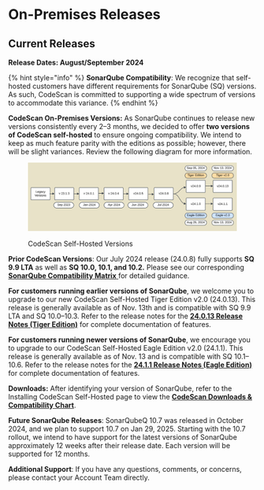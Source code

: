 # On-Premises Releases

## Current Releases&#x20;

**Release Dates: August/September 2024**

{% hint style="info" %}
**SonarQube Compatibility**: We recognize that self-hosted customers have different requirements for SonarQube (SQ) versions. As such, CodeScan is committed to supporting a wide spectrum of versions to accommodate this variance.
{% endhint %}

**CodeScan On-Premises Versions:** As SonarQube continues to release new versions consistently every 2–3 months, we decided to offer **two versions of CodeScan self-hosted** to ensure ongoing compatibility. We intend to keep as much feature parity with the editions as possible; however, there will be slight variances. Review the following diagram for more information.&#x20;

<figure><img src="../../../../.gitbook/assets/image (1553).png" alt=""><figcaption><p>CodeScan Self-Hosted Versions</p></figcaption></figure>

**Prior CodeScan Versions**: Our July 2024 release (24.0.8) fully supports **SQ 9.9 LTA** as well as **SQ 10.0, 10.1, and 10.2.** Please see our corresponding [**SonarQube Compatibility Matrix** ](https://knowledgebase.autorabit.com/product-guides/codescan/system-requirements-and-installation/installing-codescan-self-hosted#sonarqube-tm-download-1)for detailed guidance.

**For customers running earlier versions of SonarQube**, we welcome you to upgrade to our new CodeScan Self-Hosted Tiger Edition v2.0 (24.0.13). This release is generally available as of Nov. 13th and is compatible with SQ 9.9 LTA and SQ 10.0–10.3. Refer to the release notes for the [**24.0.13 Release Notes (Tiger Edition)**](release-notes-24.0.13-tiger-2.0.md) for complete documentation of features. &#x20;

**For customers running newer versions of SonarQube**, we encourage you to upgrade to our CodeScan Self-Hosted Eagle Edition v2.0 (24.1.1). This release is generally available as of Nov. 13 and is compatible with SQ 10.1–10.6. Refer to the release notes for the [**24.1.1 Release Notes (Eagle Edition)**](release-notes-24.1.1-eagle-2.0.md) for complete documentation of features.&#x20;

**Downloads:** After identifying your version of SonarQube, refer to the Installing CodeScan Self-Hosted page to view the [**CodeScan Downloads & Compatibility Chart**](https://knowledgebase.autorabit.com/product-guides/codescan/system-requirements-and-installation/installing-codescan-self-hosted#codescan-download-versions-and-compatibility-chart).

**Future SonarQube Releases**: SonarQubeQ 10.7 was released in October 2024, and we plan to support 10.7 on Jan 29, 2025. Starting with the 10.7 rollout, we intend to have support for the latest versions of SonarQube approximately 12 weeks after their release date. Each version will be supported for 12 months.

**Additional Support**: If you have any questions, comments, or concerns, please contact your Account Team directly.

